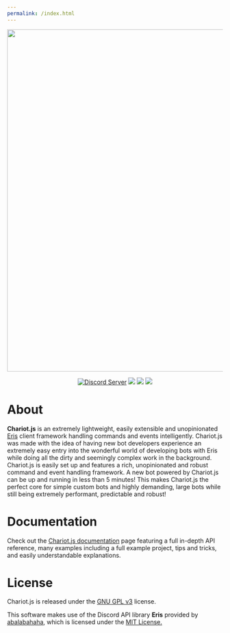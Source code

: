 ```yaml
---
permalink: /index.html
---
```

<div align="middle">
    <p><img src="https://img.kirameki.one/9mAtQ3Nb.png" width="800"></p>
    <a href="https://discord.gg/kKPZdA6"><img src="https://discordapp.com/api/guilds/464440032577716238/embed.png" alt="Discord Server"/></a>
    <a href="https://www.npmjs.com/package/chariot.js"><img src="https://img.shields.io/npm/v/chariot.js.svg?color=c94e6b"></a>
     <img src="https://img.shields.io/badge/node-10.15.1-c94e6b.svg">
     <a href="https://www.gnu.org/licenses/gpl-3.0.en.html"><img src="https://img.shields.io/badge/license-GPL%20v3-c94e6b.svg"></a>
</div>

# About
**Chariot.js** is an extremely lightweight, easily extensible and unopinionated [Eris](https://github.com/abalabahaha/eris) client framework handling commands and events intelligently. Chariot.js was made with the idea of having new bot developers experience an extremely easy entry into the wonderful world of developing bots with Eris while doing all the dirty and seemingly complex work in the background. Chariot.js is easily set up and features a rich, unopinionated and robust command and event handling framework. A new bot powered by Chariot.js can be up and running in less than 5 minutes! This makes Chariot.js the perfect core for simple custom bots and highly demanding, large bots while still being extremely performant, predictable and robust!

# Documentation
Check out the [Chariot.js documentation](https://riyacchi.github.io/chariot.js/) page featuring a full in-depth API reference, many examples including a full example project, tips and tricks, and easily understandable explanations.

# License
Chariot.js is released under the [GNU GPL v3](https://www.gnu.org/licenses/gpl-3.0.en.html) license.

This software makes use of the Discord API library **Eris** provided by [abalabahaha](https://github.com/abalabahaha/eris), which is licensed under the [MIT License.](https://opensource.org/licenses/MIT)
